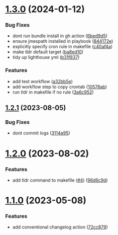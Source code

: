 # [1.3.0](https://github.com/cerico/lighthouse-ii/compare/v1.2.1...v1.3.0) (2024-01-12)


### Bug Fixes

* dont run bundle install in gh action ([6bed9d5](https://github.com/cerico/lighthouse-ii/commit/6bed9d59e394e1f0a266ec791b8d06f895a78b6f))
* ensure jmespath installed in playbook ([844172e](https://github.com/cerico/lighthouse-ii/commit/844172e42268914c7a28041f73df3e03937200a9))
* explicitly specify cron rule in makefile ([c40af4a](https://github.com/cerico/lighthouse-ii/commit/c40af4af3ff82d40041ba00e96eef5f09cbb766b))
* make tldr default target ([ba8ed10](https://github.com/cerico/lighthouse-ii/commit/ba8ed104c332f31e3c027c9b9c19b710db144f76))
* tidy up lighthouse yml ([b31f837](https://github.com/cerico/lighthouse-ii/commit/b31f8376c89fb6925de183f94893dc4e0e75a5d1))


### Features

* add test workflow ([a32bb5e](https://github.com/cerico/lighthouse-ii/commit/a32bb5e830bc3c5790f5d7188bef4d08aec6be69))
* add workflow step to copy crontab ([10578ab](https://github.com/cerico/lighthouse-ii/commit/10578ab3538bab2f36a1d813de47ea94a6095962))
* run tldr in makefile if no rule ([3a6c952](https://github.com/cerico/lighthouse-ii/commit/3a6c952ca74eb74f36833d4cf2f14f8a33dd8e62))



## [1.2.1](https://github.com/cerico/lighthouse-ii/compare/v1.2.0...v1.2.1) (2023-08-05)


### Bug Fixes

* dont commit logs ([3114a95](https://github.com/cerico/lighthouse-ii/commit/3114a95360b75c881daf49ce3d1df43880cba474))



# [1.2.0](https://github.com/cerico/lighthouse-ii/compare/v1.1.0...v1.2.0) (2023-08-02)


### Features

* add tldr command to makefile ([#4](https://github.com/cerico/lighthouse-ii/issues/4)) ([96d6c9d](https://github.com/cerico/lighthouse-ii/commit/96d6c9dd761ed76691f0c1ae5ba37f9857ae3a02))



# [1.1.0](https://github.com/cerico/lighthouse-ii/compare/72cc8794f56457353805a40dff6c622f72793bd1...v1.1.0) (2023-05-08)


### Features

* add conventional changelog action ([72cc879](https://github.com/cerico/lighthouse-ii/commit/72cc8794f56457353805a40dff6c622f72793bd1))



